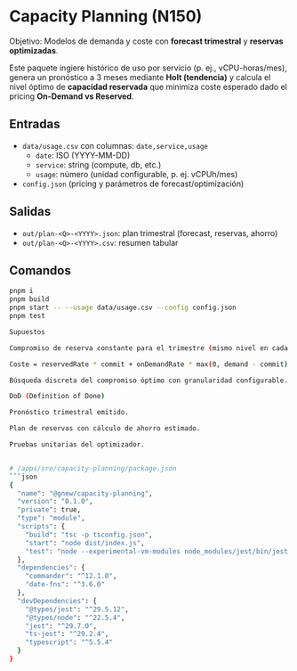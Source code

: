 # Capacity Planning (N150)

Objetivo: Modelos de demanda y coste con **forecast trimestral** y **reservas optimizadas**.

Este paquete ingiere histórico de uso por servicio (p. ej., vCPU-horas/mes), genera un pronóstico a 3 meses mediante **Holt (tendencia)** y calcula el nivel óptimo de **capacidad reservada** que minimiza coste esperado dado el pricing **On‑Demand vs Reserved**.

## Entradas
- `data/usage.csv` con columnas: `date,service,usage`
  - `date`: ISO (YYYY-MM-DD)
  - `service`: string (compute, db, etc.)
  - `usage`: número (unidad configurable, p. ej. vCPUh/mes)
- `config.json` (pricing y parámetros de forecast/optimización)

## Salidas
- `out/plan-<Q>-<YYYY>.json`: plan trimestral (forecast, reservas, ahorro)
- `out/plan-<Q>-<YYYY>.csv`: resumen tabular

## Comandos
```bash
pnpm i
pnpm build
pnpm start -- --usage data/usage.csv --config config.json
pnpm test

Supuestos

Compromiso de reserva constante para el trimestre (mismo nivel en cada mes).

Coste = reservedRate * commit + onDemandRate * max(0, demand - commit).

Búsqueda discreta del compromiso óptimo con granularidad configurable.

DoD (Definition of Done)

Pronóstico trimestral emitido.

Plan de reservas con cálculo de ahorro estimado.

Pruebas unitarias del optimizador.


# /apps/sre/capacity-planning/package.json
```json
{
  "name": "@gnew/capacity-planning",
  "version": "0.1.0",
  "private": true,
  "type": "module",
  "scripts": {
    "build": "tsc -p tsconfig.json",
    "start": "node dist/index.js",
    "test": "node --experimental-vm-modules node_modules/jest/bin/jest.js --passWithNoTests"
  },
  "dependencies": {
    "commander": "^12.1.0",
    "date-fns": "^3.6.0"
  },
  "devDependencies": {
    "@types/jest": "^29.5.12",
    "@types/node": "^22.5.4",
    "jest": "^29.7.0",
    "ts-jest": "^29.2.4",
    "typescript": "^5.5.4"
  }
}

